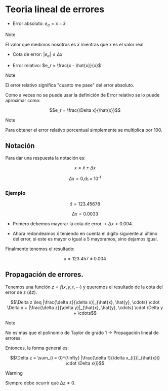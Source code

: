 # Teoria lineal de errores

- Error absoluto: $e_a = x - \hat{x}$

> [!NOTE]
> El valor que medimos nosotros es $\hat{x}$ mientras que x es el valor real.

- Cota de error: $|e_a| \leq \Delta x$

- Error relativo: $e_r = \frac{x - \hat{x}}{x}$

> [!NOTE]
> El error relativo significa "cuanto me pase" del error absoluto.

Como a veces no se puede usar la definición de Error relativo se lo puede aproximar como:

$$e_r = \frac{\Delta x}{\hat{x}}$$

> [!NOTE]
> Para obtener el error relativo porcentual simplemente se multiplica por 100.

## Notación

Para dar una respuesta la notación es:

$$x = \hat{x} \pm \Delta x $$

$$\Delta x = 0\text{,d}_{1} \times 10^{\text{-t}}$$

### Ejemplo

$$\hat{x} = 123.45678$$

$$\Delta x = 0.0033$$

- Primero debemos mayorar la cota de error $\rightarrow$ $\Delta x < 0.004$.

- Ahora redondeamos $\hat{x}$ teniendo en cuenta el digito siguiente al último del error, si este es mayor o igual a 5 mayoramos, sino dejamos igual.

Finalmente tenemos el resultado:

$$x = 123.457 \pm 0.004$$

## Propagación de errores.

Tenemos una función $z = f(x, y, t, \cdots)$ y queremos el resultado de la cota del error de z ($\Delta z$).

$$\Delta z \leq |\frac{\delta z}{\delta x}|_{\hat{x}, \hat{y}, \cdots} \cdot \Delta x + |\frac{\delta z}{\delta y}|_{\hat{x}, \hat{y}, \cdots} \cdot \Delta y + \cdots$$

> [!NOTE]
> No es más que el polinomio de Taylor de grado 1 $\rightarrow$ Propagación lineal de errores.

Entonces, la forma general es:

$$\Delta z = \sum_{i = 0}^{\infty} |\frac{\delta f}{\delta x_{i}}|_{\hat{x}i} \cdot \Delta x{i}$$

> [!WARNING]
> Siempre debe ocurrir qué $\Delta z \neq 0$.
